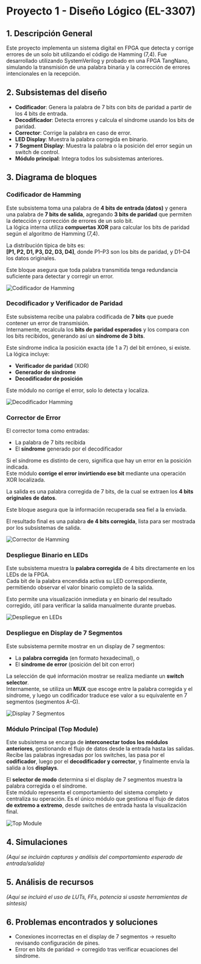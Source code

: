 # Proyecto 1 - Diseño Lógico (EL-3307)

## 1. Descripción General

Este proyecto implementa un sistema digital en FPGA que detecta y corrige errores de un solo bit utilizando el código de Hamming (7,4). Fue desarrollado utilizando SystemVerilog y probado en una FPGA TangNano, simulando la transmisión de una palabra binaria y la corrección de errores intencionales en la recepción.

## 2. Subsistemas del diseño

- **Codificador**: Genera la palabra de 7 bits con bits de paridad a partir de los 4 bits de entrada.
- **Decodificador**: Detecta errores y calcula el síndrome usando los bits de paridad.
- **Corrector**: Corrige la palabra en caso de error.
- **LED Display**: Muestra la palabra corregida en binario.
- **7 Segment Display**: Muestra la palabra o la posición del error según un switch de control.
- **Módulo principal**: Integra todos los subsistemas anteriores.

## 3. Diagrama de bloques

### Codificador de Hamming

Este subsistema toma una palabra de **4 bits de entrada (datos)** y genera una palabra de **7 bits de salida**, agregando **3 bits de paridad** que permiten la detección y corrección de errores de un solo bit.  
La lógica interna utiliza **compuertas XOR** para calcular los bits de paridad según el algoritmo de Hamming (7,4).

La distribución típica de bits es:  
**[P1, P2, D1, P3, D2, D3, D4]**, donde P1–P3 son los bits de paridad, y D1–D4 los datos originales.

Este bloque asegura que toda palabra transmitida tenga redundancia suficiente para detectar y corregir un error.

![Codificador de Hamming](imgs/Codificador.png)


### Decodificador y Verificador de Paridad

Este subsistema recibe una palabra codificada de **7 bits** que puede contener un error de transmisión.  
Internamente, recalcula los **bits de paridad esperados** y los compara con los bits recibidos, generando así un **síndrome de 3 bits**.

Este síndrome indica la posición exacta (de 1 a 7) del bit erróneo, si existe.  
La lógica incluye:
- **Verificador de paridad** (XOR)
- **Generador de síndrome**
- **Decodificador de posición**

Este módulo no corrige el error, solo lo detecta y localiza.

![Decodificador Hamming](imgs/Decodificador.png)


### Corrector de Error

El corrector toma como entradas:
- La palabra de 7 bits recibida
- El **síndrome** generado por el decodificador

Si el síndrome es distinto de cero, significa que hay un error en la posición indicada.  
Este módulo **corrige el error invirtiendo ese bit** mediante una operación XOR localizada.

La salida es una palabra corregida de 7 bits, de la cual se extraen los **4 bits originales de datos**.

Este bloque asegura que la información recuperada sea fiel a la enviada.

El resultado final es una palabra **de 4 bits corregida**, lista para ser mostrada por los subsistemas de salida.

![Corrector de Hamming](imgs/Corrector.png)

### Despliegue Binario en LEDs

Este subsistema muestra la **palabra corregida** de 4 bits directamente en los LEDs de la FPGA.  
Cada bit de la palabra encendida activa su LED correspondiente, permitiendo observar el valor binario completo de la salida.

Esto permite una visualización inmediata y en binario del resultado corregido, útil para verificar la salida manualmente durante pruebas.

![Despliegue en LEDs](imgs/Display.png)

### Despliegue en Display de 7 Segmentos

Este subsistema permite mostrar en un display de 7 segmentos:
- La **palabra corregida** (en formato hexadecimal), o  
- El **síndrome de error** (posición del bit con error)

La selección de qué información mostrar se realiza mediante un **switch selector**.  
Internamente, se utiliza un **MUX** que escoge entre la palabra corregida y el síndrome, y luego un codificador traduce ese valor a su equivalente en 7 segmentos (segmentos A–G).

![Display 7 Segmentos](imgs/7-Segmentos.png)

### Módulo Principal (Top Module)

Este subsistema se encarga de **interconectar todos los módulos anteriores**, gestionando el flujo de datos desde la entrada hasta las salidas.  
Recibe las palabras ingresadas por los switches, las pasa por el **codificador**, luego por el **decodificador y corrector**, y finalmente envía la salida a los **displays**.

El **selector de modo** determina si el display de 7 segmentos muestra la palabra corregida o el síndrome.  
Este módulo representa el comportamiento del sistema completo y centraliza su operación.
Es el único módulo que gestiona el flujo de datos **de extremo a extremo**, desde switches de entrada hasta la visualización final.

![Top Module](imgs/Module.png)



## 4. Simulaciones

*(Aquí se incluirán capturas y análisis del comportamiento esperado de entrada/salida)*

## 5. Análisis de recursos

*(Aquí se incluirá el uso de LUTs, FFs, potencia si usaste herramientas de síntesis)*

## 6. Problemas encontrados y soluciones

- Conexiones incorrectas en el display de 7 segmentos → resuelto revisando configuración de pines.
- Error en bits de paridad → corregido tras verificar ecuaciones del síndrome.
